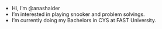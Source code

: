 -  Hi, I’m @anashaider
-  I’m interested in playing snooker and problem solvings.
-  I’m currently doing my Bachelors in CYS at FAST University.


<!---
anashaider/anashaider is a ✨ special ✨ repository because its `README.md` (this file) appears on your GitHub profile.
You can click the Preview link to take a look at your changes.
--->
